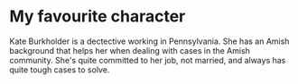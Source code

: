 # My favourite character

Kate Burkholder is a dectective working in Pennsylvania. She has an Amish background that helps her when dealing with cases in the Amish community. She's quite committed to her job, not married, and always has quite tough cases to solve.
